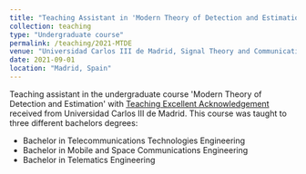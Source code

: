 ```yaml
---
title: "Teaching Assistant in 'Modern Theory of Detection and Estimation'"
collection: teaching
type: "Undergraduate course"
permalink: /teaching/2021-MTDE
venue: "Universidad Carlos III de Madrid, Signal Theory and Communications Department"
date: 2021-09-01
location: "Madrid, Spain"
---
```


Teaching assistant in the undergraduate course 'Modern Theory of Detection and Estimation' with [Teaching Excellent Acknowledgement](./felicitacion_tmde.pdf) received from Universidad Carlos III de Madrid. This course was taught to three different bachelors degrees:

- Bachelor in Telecommunications Technologies Engineering
- Bachelor in Mobile and Space Communications Engineering
- Bachelor in Telematics Engineering


